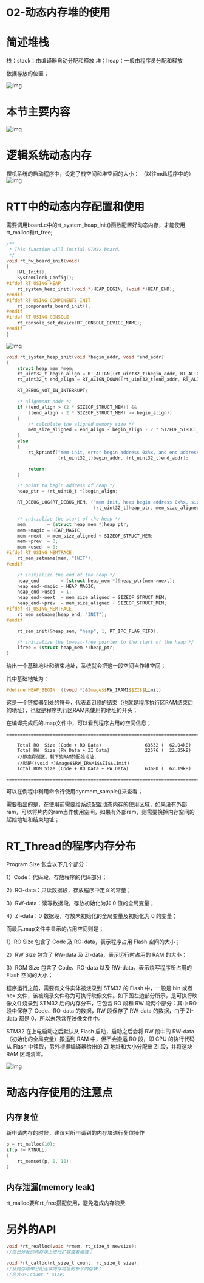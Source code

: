 # 02-动态内存堆的使用

# 简述堆栈

栈：stack：由编译器自动分配和释放
堆；heap：一般由程序员分配和释放

数据存放的位置；

![Img](/00-嵌入式软件工程师/05-RT_Thread/02-RT_Thread官方入门教程/02-动态内存堆的使用/FILES/02-动态内存堆的使用.md/img-20230419211858.png)

# 本节主要内容

![Img](/00-嵌入式软件工程师/05-RT_Thread/02-RT_Thread官方入门教程/02-动态内存堆的使用/FILES/02-动态内存堆的使用.md/img-20230419211957.png)

# 逻辑系统动态内存

裸机系统的启动程序中，设定了栈空间和堆空间的大小：
（以往mdk程序中的）
![Img](/00-嵌入式软件工程师/05-RT_Thread/02-RT_Thread官方入门教程/02-动态内存堆的使用/FILES/02-动态内存堆的使用.md/img-20230419212059.png)

# RTT中的动态内存配置和使用

需要调用board.c中的rt_system_heap_init()函数配置好动态内存，才能使用rt_malloc和rt_free;

```C
/**
 * This function will initial STM32 board.
 */
void rt_hw_board_init(void)
{
    HAL_Init();
    SystemClock_Config();
#ifdef RT_USING_HEAP
    rt_system_heap_init((void *)HEAP_BEGIN, (void *)HEAP_END);
#endif
#ifdef RT_USING_COMPONENTS_INIT
    rt_components_board_init();
#endif
#ifdef RT_USING_CONSOLE
    rt_console_set_device(RT_CONSOLE_DEVICE_NAME);
#endif
}
```


![Img](/00-嵌入式软件工程师/05-RT_Thread/02-RT_Thread官方入门教程/02-动态内存堆的使用/FILES/02-动态内存堆的使用.md/img-20230419212436.png)

```C
void rt_system_heap_init(void *begin_addr, void *end_addr)
{
    struct heap_mem *mem;
    rt_uint32_t begin_align = RT_ALIGN((rt_uint32_t)begin_addr, RT_ALIGN_SIZE);
    rt_uint32_t end_align = RT_ALIGN_DOWN((rt_uint32_t)end_addr, RT_ALIGN_SIZE);

    RT_DEBUG_NOT_IN_INTERRUPT;

    /* alignment addr */
    if ((end_align > (2 * SIZEOF_STRUCT_MEM)) &&
        ((end_align - 2 * SIZEOF_STRUCT_MEM) >= begin_align))
    {
        /* calculate the aligned memory size */
        mem_size_aligned = end_align - begin_align - 2 * SIZEOF_STRUCT_MEM;
    }
    else
    {
        rt_kprintf("mem init, error begin address 0x%x, and end address 0x%x\n",
                   (rt_uint32_t)begin_addr, (rt_uint32_t)end_addr);

        return;
    }

    /* point to begin address of heap */
    heap_ptr = (rt_uint8_t *)begin_align;

    RT_DEBUG_LOG(RT_DEBUG_MEM, ("mem init, heap begin address 0x%x, size %d\n",
                                (rt_uint32_t)heap_ptr, mem_size_aligned));

    /* initialize the start of the heap */
    mem        = (struct heap_mem *)heap_ptr;
    mem->magic = HEAP_MAGIC;
    mem->next  = mem_size_aligned + SIZEOF_STRUCT_MEM;
    mem->prev  = 0;
    mem->used  = 0;
#ifdef RT_USING_MEMTRACE
    rt_mem_setname(mem, "INIT");
#endif

    /* initialize the end of the heap */
    heap_end        = (struct heap_mem *)&heap_ptr[mem->next];
    heap_end->magic = HEAP_MAGIC;
    heap_end->used  = 1;
    heap_end->next  = mem_size_aligned + SIZEOF_STRUCT_MEM;
    heap_end->prev  = mem_size_aligned + SIZEOF_STRUCT_MEM;
#ifdef RT_USING_MEMTRACE
    rt_mem_setname(heap_end, "INIT");
#endif

    rt_sem_init(&heap_sem, "heap", 1, RT_IPC_FLAG_FIFO);

    /* initialize the lowest-free pointer to the start of the heap */
    lfree = (struct heap_mem *)heap_ptr;
}
```

给出一个基础地址和结束地址，系统就会把这一段空间当作堆空间；

其中基础地址为：
```C
#define HEAP_BEGIN  ((void *)&Image$$RW_IRAM1$$ZI$$Limit)
```
这是一个链接器到处的符号，代表着ZI段的结束（也就是程序执行区RAM结束后的地址），也就是程序执行区RAM未使用的地址的开头；

在编译完成后的.map文件中，可以看到程序占用的空间信息；

```
==============================================================================

    Total RO  Size (Code + RO Data)                63532 (  62.04kB)
    Total RW  Size (RW Data + ZI Data)             22576 (  22.05kB)
    //静态存储区，剩下的RAM的起始地址，
    //就是((void *)&mage$$RW_IRAM1$$ZI$$Limit)
    Total ROM Size (Code + RO Data + RW Data)      63680 (  62.19kB)

==============================================================================
```
可以在例程中利用命令行使用dynmem_sample()来查看；

需要指出的是，在使用前需要给系统配置动态内存的使用区域，如果没有外部ram，可以将片内的ram当作使用空间，如果有外部ram，则需要换掉内存空间的起始地址和结束地址；

# RT_Thread的程序内存分布

Program Size 包含以下几个部分：

1）Code：代码段，存放程序的代码部分；

2）RO-data：只读数据段，存放程序中定义的常量；

3）RW-data：读写数据段，存放初始化为非 0 值的全局变量；

4）ZI-data：0 数据段，存放未初始化的全局变量及初始化为 0 的变量；

而最后.map文件中显示的占用空间则是；

1）RO Size 包含了 Code 及 RO-data，表示程序占用 Flash 空间的大小；

2）RW Size 包含了 RW-data 及 ZI-data，表示运行时占用的 RAM 的大小；

3）ROM Size 包含了 Code、RO-data 以及 RW-data，表示烧写程序所占用的 Flash 空间的大小；

程序运行之前，需要有文件实体被烧录到 STM32 的 Flash 中，一般是 bin 或者 hex 文件，该被烧录文件称为可执行映像文件。如下图左边部分所示，是可执行映像文件烧录到 STM32 后的内存分布，它包含 RO 段和 RW 段两个部分：其中 RO 段中保存了 Code、RO-data 的数据，RW 段保存了 RW-data 的数据，由于 ZI-data 都是 0，所以未包含在映像文件中。

STM32 在上电启动之后默认从 Flash 启动，启动之后会将 RW 段中的 RW-data（初始化的全局变量）搬运到 RAM 中，但不会搬运 RO 段，即 CPU 的执行代码从 Flash 中读取，另外根据编译器给出的 ZI 地址和大小分配出 ZI 段，并将这块 RAM 区域清零。

![Img](/00-嵌入式软件工程师/05-RT_Thread/02-RT_Thread官方入门教程/02-动态内存堆的使用/FILES/02-动态内存堆的使用.md/img-20230420091651.png)



# 动态内存使用的注意点
## 内存复位
新申请内存的时候，建议对所申请到的内存块进行复位操作
```C
p = rt_malloc(10);
if(p != RTNULL)
{
    rt_memset(p, 0, 10);
}
```

## 内存泄漏(memory leak)
rt_malloc要和rt_free搭配使用，避免造成内存浪费

# 另外的API

```C
void *rt_realloc(void *rmem, rt_size_t newsize);
//在已分配的内存块上进行扩容或者缩减；

void *rt_calloc(rt_size_t count, rt_size_t size);
//从内存堆中分配连续内存地址的多个内存块；
//总大小：count * size;
```

